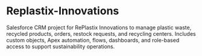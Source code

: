 # Replastix-Innovations
Salesforce CRM project for RePlastix Innovations to manage plastic waste, recycled products, orders, restock requests, and recycling centers. Includes custom objects, Apex automation, flows, dashboards, and role-based access to support sustainability operations.
